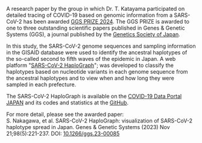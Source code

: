 A research paper by the group in which Dr. T. Katayama participated on detailed tracing of COVID-19 based on genomic information from a SARS-CoV-2 has been awarded [GGS PRIZE 2024](https://gsj3.org/newslist/2024/news2893/). The GGS PRIZE is awarded to one to three outstanding scientific papers published in Genes &amp; Genetic Systems (GGS), a journal published by the [Genetics Society of Japan](https://gsj3.org/).<br/>

In this study, the SARS-CoV-2 genome sequences and sampling information in the GISAID database were used to identify the ancestral haplotypes of the so-called second to fifth waves of the epidemic in Japan. A web platform "[SARS-CoV-2 HaploGraph](https://covid19dataportal.jp/researchtool/haplograph.html)"; was developed to classify the haplotypes based on nucleotide variants in each genome sequence from the ancestral haplotypes and to view when and how long they were sampled in each prefecture. <br/>

The SARS-CoV-2 HaploGraph is available on the [COVID-19 Data Portal JAPAN](https://covid19dataportal.jp) and its codes and statistics at the [GitHub](https://github.com/ktym/covid19/).<br/>

For more detail, please see the awarded paper:<br/>
S. Nakagawa, et al. SARS-CoV-2 HaploGraph: visualization of SARS-CoV-2 haplotype spread in Japan. Genes & Genetic Systems (2023) Nov 21;98(5):221-237. DOI: [10.1266/ggs.23-00085](https://doi.org/10.1266/ggs.23-00188)
